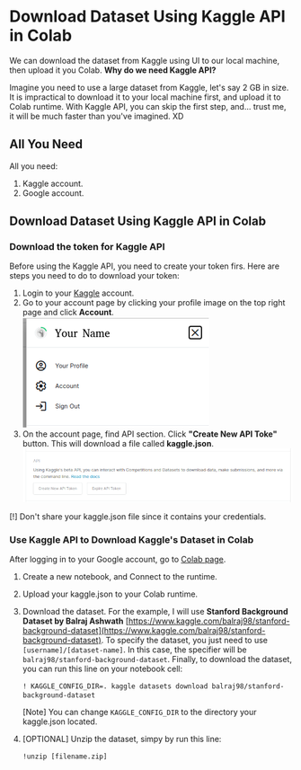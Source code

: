 # Download Dataset Using Kaggle API in Colab

We can download the dataset from Kaggle using UI to our local machine, then upload it you Colab. **Why do we need Kaggle API?**

Imagine you need to use a large dataset from Kaggle, let's say 2 GB in size. It is impractical to download it to your local machine first, and upload it to Colab runtime. With Kaggle API, you can skip the first step, and... trust me, it will be much faster than you've imagined. XD

## All You Need
All you need:
1. Kaggle account.
1. Google account.

## Download Dataset Using Kaggle API in Colab
### Download the token for Kaggle API
Before using the Kaggle API, you need to create your token firs. Here are steps you need to do to download your token:
1. Login to your [Kaggle](www.kaggle.com) account.
1. Go to your account page by clicking your profile image on the top right page and click **Account**.</br>
![kaggle_sidebar](images/kaggle_sidebar.png)
1. On the account page, find API section. Click **"Create New API Toke"** button. This will download a file called **kaggle.json**.</br>
![kaggle_api](images/kaggle_api.png)

 [!] Don't share your kaggle.json file since it contains your credentials.

### Use Kaggle API to Download Kaggle's Dataset in Colab
After logging in to your Google account, go to [Colab page](www.colab.research.google.com).
1. Create a new notebook, and Connect to the runtime.
1. Upload your kaggle.json to your Colab runtime.
1. Download the dataset.
    For the example, I will use **Stanford Background Dataset by Balraj Ashwath** [https://www.kaggle.com/balraj98/stanford-background-dataset](https://www.kaggle.com/balraj98/stanford-background-dataset).
    To specify the dataset, you just need to use ```[username]/[dataset-name]```. In this case, the specifier will be ```balraj98/stanford-background-dataset```.
    Finally, to download the dataset, you can run this line on your notebook cell:
    ```
    ! KAGGLE_CONFIG_DIR=. kaggle datasets download balraj98/stanford-background-dataset
    ```

    [Note] You can change ```KAGGLE_CONFIG_DIR``` to the directory your kaggle.json located.

1. [OPTIONAL] Unzip the dataset, simpy by run this line:
    ```
    !unzip [filename.zip]
    ```